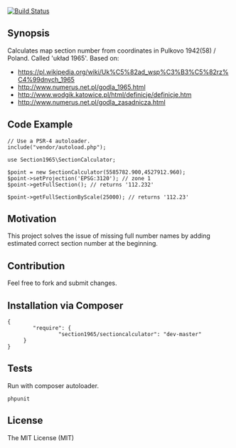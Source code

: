 [![Build Status](https://travis-ci.org/jankowski-piotr/sectioncalculator.svg?branch=master)](https://travis-ci.org/jankowski-piotr/sectioncalculator)
## Synopsis

Calculates map section number from coordinates in Pulkovo 1942(58) / Poland. Called 'układ 1965'.
Based on:

* https://pl.wikipedia.org/wiki/Uk%C5%82ad_wsp%C3%B3%C5%82rz%C4%99dnych_1965
* http://www.numerus.net.pl/godla_1965.html
* http://www.wodgik.katowice.pl/html/definicje/definicje.htm
* http://www.numerus.net.pl/godla_zasadnicza.html

## Code Example

	// Use a PSR-4 autoloader.
	include("vendor/autoload.php");

	use Section1965\SectionCalculator;

	$point = new SectionCalculator(5585782.900,4527912.960);
	$point->setProjection('EPSG:3120'); // zone 1
	$point->getFullSection(); // returns '112.232'

	$point->getFullSectionByScale(25000); // returns '112.23'


## Motivation

This project solves the issue of missing full number names by adding estimated correct section number at the beginning.

## Contribution
Feel free to fork and submit changes.

## Installation via Composer
	{
    		"require": {
        			"section1965/sectioncalculator": "dev-master"
   		 }
	}

## Tests

Run with composer autoloader.

	phpunit

## License

The MIT License (MIT)
